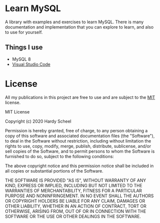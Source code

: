 # Learn MySQL

A library with examples and exercises to learn MySQL. There is many documentation and implementation that you can explore to learn, and also to use for yourself.

## Things I use

* MySQL 8
* [Visual Studio Code](https://code.visualstudio.com)

# License

All my publications in this project are free to use and are subject to the [MIT](/LICENSE) license.

MIT License

Copyright (c) 2020 Hardy Scheel

Permission is hereby granted, free of charge, to any person obtaining a copy
of this software and associated documentation files (the "Software"), to deal
in the Software without restriction, including without limitation the rights
to use, copy, modify, merge, publish, distribute, sublicense, and/or sell
copies of the Software, and to permit persons to whom the Software is
furnished to do so, subject to the following conditions:

The above copyright notice and this permission notice shall be included in all
copies or substantial portions of the Software.

THE SOFTWARE IS PROVIDED "AS IS", WITHOUT WARRANTY OF ANY KIND, EXPRESS OR
IMPLIED, INCLUDING BUT NOT LIMITED TO THE WARRANTIES OF MERCHANTABILITY,
FITNESS FOR A PARTICULAR PURPOSE AND NONINFRINGEMENT. IN NO EVENT SHALL THE
AUTHORS OR COPYRIGHT HOLDERS BE LIABLE FOR ANY CLAIM, DAMAGES OR OTHER
LIABILITY, WHETHER IN AN ACTION OF CONTRACT, TORT OR OTHERWISE, ARISING FROM,
OUT OF OR IN CONNECTION WITH THE SOFTWARE OR THE USE OR OTHER DEALINGS IN THE
SOFTWARE.
